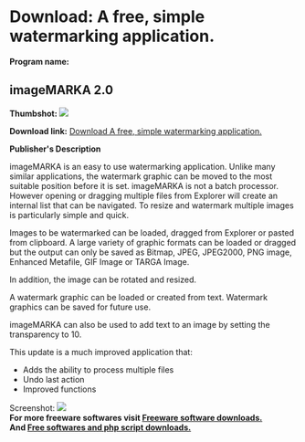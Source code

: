 # Download: A free, simple watermarking application.

**Program name:**

## imageMARKA 2.0

  
**Thumbshot:** ![](http://www.freewarefiles.com/screenshot/imagemarka_md.jpg)   
  
**Download link:** [Download A free, simple watermarking application.](http://freesoftwares.boysofts.com/ImageMARKA_program_78318.html)  
  


**Publisher's Description**  
  


imageMARKA is an easy to use watermarking application. Unlike many similar applications, the watermark graphic can be moved to the most suitable position before it is set. imageMARKA is not a batch processor. However opening or dragging multiple files from Explorer will create an internal list that can be navigated. To resize and watermark multiple images is particularly simple and quick. 

Images to be watermarked can be loaded, dragged from Explorer or pasted from clipboard. A large variety of graphic formats can be loaded or dragged but the output can only be saved as Bitmap, JPEG, JPEG2000, PNG image, Enhanced Metafile, GIF Image or TARGA Image.

In addition, the image can be rotated and resized. 

A watermark graphic can be loaded or created from text. Watermark graphics can be saved for future use.

imageMARKA can also be used to add text to an image by setting the transparency to 10.

This update is a much improved application that:

  * Adds the ability to process multiple files 
  * Undo last action 
  * Improved functions 

  
  
Screenshot: ![](http://www.freewarefiles.com/screenshot/imagemarka.jpg)   
**For more freeware softwares visit [Freeware software downloads.](http://freesoftwares.boysofts.com/)**   
**And [Free softwares and php script downloads.](http://www.boysofts.com/)**
